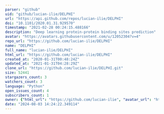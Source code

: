 ```yaml
---
parser: "github"
uid: "github/lucian-ilie/DELPHI"
url: "https://api.github.com/repos/lucian-ilie/DELPHI"
doi: "10.1101/2020.01.31.929570"
timestamp: "2021-02-28 00:24:15.488166"
description: "Deep learning protein-protein binding sites prediction"
avatar: "https://avatars.githubusercontent.com/u/12052304?v=4"
repo_url: "https://github.com/lucian-ilie/DELPHI"
name: "DELPHI"
full_name: "lucian-ilie/DELPHI"
html_url: "https://github.com/lucian-ilie/DELPHI"
created_at: "2020-01-31T00:48:24Z"
updated_at: "2021-01-31T04:28:29Z"
clone_url: "https://github.com/lucian-ilie/DELPHI.git"
size: 52441
stargazers_count: 3
watchers_count: 3
language: "Python"
open_issues_count: 4
subscribers_count: 1
owner: {"html_url": "https://github.com/lucian-ilie", "avatar_url": "https://avatars.githubusercontent.com/u/12052304?v=4", "login": "lucian-ilie", "type": "User"}
date: "2024-08-03 14:24:22.349114"
---
```

